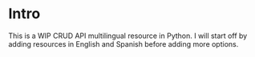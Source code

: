 # Intro

This is a WIP CRUD API multilingual resource in Python. I will start off by adding resources in English and Spanish before adding more options.